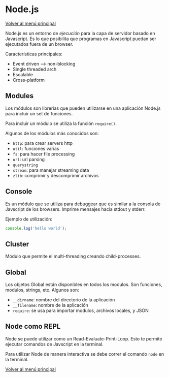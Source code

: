 # Node.js
[Volver al menú principal](../README.md)

Node.js es un entorno de *ejecución* para la capa de servidor basado en Javascript. Es lo que posibilita que programas en Javascript puedan ser ejecutados fuera de un browser.

Características principales:

* Event driven --> non-blocking
* Single threaded arch
* Escalable
* Cross-platform


## Modules

Los módulos son librerías que pueden utilizarse en una aplicación Node.js para incluir un set de funciones.

Para incluir un módulo se utiliza la función `require()`.

Algunos de los módulos más conocidos son:

* `http`: para crear servers http 
* `util`: funciones varias
* `fs`: para hacer file processing
* `url`: url parsing
* `querystring`
* `stream`: para manejar streaming data
* `zlib`: comprimir y descomprimir archivos

## Console

Es un módulo que se utiliza para debuggear que es similar a la consola de Javscript de los browsers. 
Imprime mensajes hacia stdout y stderr.

Ejemplo de utilización:

```js
console.log('hello world');
```

## Cluster
Módulo que permite el multi-threading creando child-processes.


## Global
Los objetos Global están disponibles en todos los modulos. Son funciones, modulos, strings, etc. Algunos son:

* `__dirname`: nombre del directorio de la aplicación
* `__filename`: nombre de la aplicación
* `require`: se usa para importar modulos, archivos locales, y JSON

## Node como REPL
Node se puede utilizar como un Read-Evaluate-Print-Loop. Esto te permite ejecutar comandos de Javscript en la terminal.

Para utilizar Node de manera interactiva se debe correr el comando `node` en la terminal.

[Volver al menú principal](../README.md)

